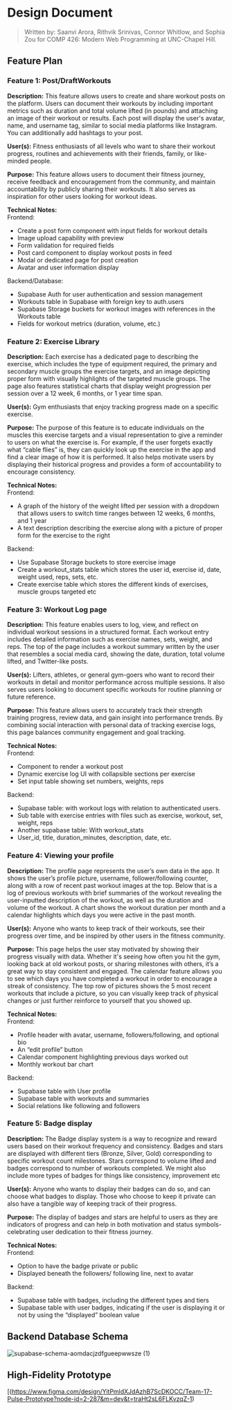 # Design Document

> Written by: Saanvi Arora, Rithvik Srinivas, Connor Whitlow, and Sophia Zou for COMP 426: Modern Web Programming at UNC-Chapel Hill.

## Feature Plan

### Feature 1: Post/DraftWorkouts

**Description:** This feature allows users to create and share workout posts on the platform. Users can document their workouts by including important metrics such as duration and total volume lifted (in pounds) and attaching an image of their workout or results. Each post will display the user's avatar, name, and username tag, similar to social media platforms like Instagram. You can additionally add hashtags to your post.


**User(s):** Fitness enthusiasts of all levels who want to share their workout progress, routines and achievements with their friends, family, or like-minded people.


**Purpose:** This feature allows users to document their fitness journey, receive feedback and encouragement from the community, and maintain accountability by publicly sharing their workouts. It also serves as inspiration for other users looking for workout ideas.


**Technical Notes:** \
Frontend:
- Create a post form component with input fields for workout details
- Image upload capability with preview
- Form validation for required fields
- Post card component to display workout posts in feed
- Modal or dedicated page for post creation
- Avatar and user information display

Backend/Database:
- Supabase Auth for user authentication and session management
- Workouts table in Supabase with foreign key to auth.users
- Supabase Storage buckets for workout images with references in the Workouts table
- Fields for workout metrics (duration, volume, etc.)



### Feature 2: Exercise Library

**Description:**  Each exercise has a dedicated page to describing the exercise, which includes the type of equipment required, the primary and secondary muscle groups the exercise targets, and an image depicting proper form with visually highlights of the targeted muscle groups. The page also features statistical charts that display weight progression per session over a 12 week, 6 months, or 1 year time span. 


**User(s):**  Gym enthusiasts that enjoy tracking progress made on a specific exercise.


**Purpose:** The purpose of this feature is to educate individuals on the muscles this exercise targets and a visual representation to give a reminder to users on what the exercise is. For example, if the user forgets exactly what “cable flies” is, they can quickly look up the exercise in the app and find a clear image of how it is performed. It also helps motivate users by displaying their historical progress and provides a form of accountability to encourage consistency.


**Technical Notes:** \
Frontend:
- A graph of the history of the weight lifted per session with a dropdown that allows users to switch time ranges between 12 weeks, 6 months, and 1 year
- A text description describing the exercise along with a picture of proper form for the exercise to the right 

Backend: 
- Use Supabase Storage buckets to store exercise image
- Create a workout_stats table which stores the user id, exercise id, date, weight used, reps, sets, etc.
- Create exercise table which stores the different kinds of exercises, muscle groups targeted etc


### Feature 3: Workout Log page

**Description:** This feature enables users to log, view, and reflect on individual workout sessions in a structured format. Each workout entry includes detailed information such as exercise names, sets, weight, and reps. The top of the page includes a workout summary written by the user that resembles a social media card, showing the date, duration, total volume lifted, and Twitter-like posts. 


**User(s):** Lifters, athletes, or general gym-goers who want to record their workouts in detail and monitor performance across multiple sessions. It also serves users looking to document specific workouts for routine planning or future reference.


**Purpose:** This feature allows users to accurately track their strength training progress, review data, and gain insight into performance trends. By combining social interaction with personal data of tracking exercise logs, this page balances community engagement and goal tracking. 


**Technical Notes:** \
Frontend:
- Component to render a workout post
- Dynamic exercise log UI with collapsible sections per exercise
- Set input table showing set numbers, weights, reps

Backend:
- Supabase table: with workout logs with relation to authenticated users.
- Sub table with exercise entries with files such as exercise, workout, set, weight, reps
- Another supabase table: With workout_stats
- User_id, title, duration_minutes, description, date, etc.


### Feature 4: Viewing your profile


**Description:** The profile page represents the user’s own data in the app. It shows the user’s profile picture, username, follower/following counter, along with a row of recent past workout images at the top. Below that is a log of previous workouts with brief summaries of the workout revealing the user-inputted description of the workout, as well as the duration and volume of the workout. A chart shows the workout duration per month and a calendar highlights which days you were active in the past month. 


**User(s):** Anyone who wants to keep track of their workouts, see their progress over time, and be inspired by other users in the fitness community.


**Purpose:** This page helps the user stay motivated by showing their progress visually with data. Whether it's seeing how often you hit the gym, looking back at old workout posts, or sharing milestones with others, it’s a great way to stay consistent and engaged. The calendar feature allows you to see which days you have completed a workout in order to encourage a streak of consistency. The top row of pictures shows the 5 most recent workouts that include a picture, so you can visually keep track of physical changes or just further reinforce to yourself that you showed up. 



**Technical Notes:** \
Frontend:
- Profile header with avatar, username, followers/following, and optional bio
- An “edit profile” button
- Calendar component highlighting previous days worked out
- Monthly workout bar chart
  
Backend:
- Supabase table with User profile
- Supabase table with workouts and summaries
- Social relations like following and followers


### Feature 5: Badge display

**Description:** The Badge display system is a way to recognize and reward users based on their workout frequency and consistency. Badges and stars are displayed with different tiers (Bronze, Silver, Gold) corresponding to specific workout count milestones. Stars correspond to volume lifted and badges correspond to number of workouts completed. We might also include more types of badges for things like consistency, improvement etc 


**User(s):** Anyone who wants to display their badges can do so, and can choose what badges to display. Those who choose to keep it private can also have a tangible way of keeping track of their progress.


**Purpose:** The display of badges and stars are helpful to users as they are indicators of progress and can help in both motivation and status symbols- celebrating user dedication to their fitness journey.

**Technical Notes:** \
Frontend:
- Option to have the badge private or public 
- Displayed beneath the followers/ following line, next to avatar

Backend:
- Supabase table with badges, including the different types and tiers
- Supabase table with user badges, indicating if the user is displaying it or not by using the “displayed” boolean value


## Backend Database Schema
![supabase-schema-aomdacjzdfgueepwwsze (1)](https://github.com/user-attachments/assets/08dc719f-c8a5-4259-85a1-d2a55eec08af)



## High-Fidelity Prototype
[(https://www.figma.com/design/YitPmldXJdAzhB7ScDKOCC/Team-17-Pulse-Prototype?node-id=2-287&m=dev&t=traHt2sL6FLKvzqZ-1) 
